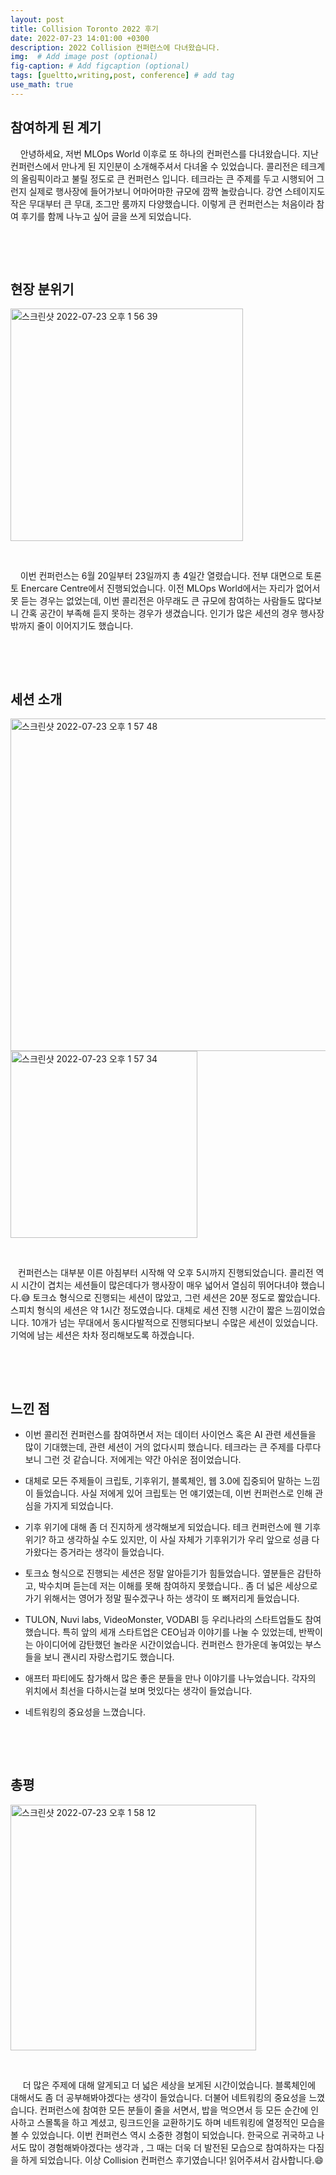 ```yaml
---
layout: post
title: Collision Toronto 2022 후기
date: 2022-07-23 14:01:00 +0300
description: 2022 Collision 컨퍼런스에 다녀왔습니다.
img:  # Add image post (optional)
fig-caption: # Add figcaption (optional)
tags: [gueltto,writing,post, conference] # add tag
use_math: true
---
```


## **참여하게 된 계기**

&#160;&#160;&#160; 안녕하세요, 저번 MLOps World 이후로 또 하나의 컨퍼런스를 다녀왔습니다. 지난 컨퍼런스에서 만나게 된 지인분이 소개해주셔서 다녀올 수 있었습니다. 콜리전은 테크계의 올림픽이라고 불릴 정도로 큰 컨퍼런스 입니다. 테크라는 큰 주제를 두고 시행되어 그런지 실제로 행사장에 들어가보니 어마어마한 규모에 깜짝 놀랐습니다. 강연 스테이지도 작은 무대부터 큰 무대, 조그만 룸까지 다양했습니다. 이렇게 큰 컨퍼런스는 처음이라 참여 후기를 함께 나누고 싶어 글을 쓰게 되었습니다.              

​                                       

​                                         

## 현장 분위기

<img width="372" alt="스크린샷 2022-07-23 오후 1 56 39" src="https://user-images.githubusercontent.com/71372857/180617237-a178cb17-c108-4de4-90b2-4123ca54d402.png">

​                          

&#160;&#160;&#160; 이번 컨퍼런스는 6월 20일부터 23일까지 총 4일간 열렸습니다. 전부 대면으로 토론토 Enercare Centre에서 진행되었습니다. 이전 MLOps World에서는 자리가 없어서 못 듣는 경우는 없었는데, 이번 콜리전은 아무래도 큰 규모에 참여하는 사람들도 많다보니 간혹 공간이 부족해 듣지 못하는 경우가 생겼습니다. 인기가 많은 세션의 경우 행사장 밖까지 줄이 이어지기도 했습니다. 



​                

​              

## 세션 소개

<img width="532" alt="스크린샷 2022-07-23 오후 1 57 48" src="https://user-images.githubusercontent.com/71372857/180617292-991f83d8-4e4b-4a75-a650-8637a6b3b69b.png">

<img width="299" alt="스크린샷 2022-07-23 오후 1 57 34" src="https://user-images.githubusercontent.com/71372857/180617276-d0b59d45-5613-41f4-b78c-d0fc9aa00d8b.png">

​                    

&#160;&#160;&#160;컨퍼런스는 대부분 이른 아침부터 시작해 약 오후 5시까지 진행되었습니다. 콜리전 역시 시간이 겹치는 세션들이 많은데다가 행사장이 매우 넓어서 열심히 뛰어다녀야 했습니다.😅 토크쇼 형식으로 진행되는 세션이 많았고, 그런 세션은 20분 정도로 짧았습니다. 스피치 형식의 세션은 약 1시간 정도였습니다. 대체로 세션 진행 시간이 짧은 느낌이었습니다. 10개가 넘는 무대에서 동시다발적으로 진행되다보니 수많은 세션이 있었습니다. 기억에 남는 세션은 차차 정리해보도록 하겠습니다.

​                           

​                                  

## 느낀 점

* 이번 콜리전 컨퍼런스를 참여하면서 저는 데이터 사이언스 혹은 AI 관련 세션들을 많이 기대했는데, 관련 세션이 거의 없다시피 했습니다. 테크라는 큰 주제를 다루다보니 그런 것 같습니다. 저에게는 약간 아쉬운 점이었습니다.

* 대체로 모든 주제들이 크립토, 기후위기, 블록체인, 웹 3.0에 집중되어 말하는 느낌이 들었습니다. 사실 저에게 있어 크립토는 먼 얘기였는데, 이번 컨퍼런스로 인해 관심을 가지게 되었습니다.

* 기후 위기에 대해 좀 더 진지하게 생각해보게 되었습니다. 테크 컨퍼런스에 웬 기후 위기? 하고 생각하실 수도 있지만, 이 사실 자체가 기후위기가 우리 앞으로 성큼 다가왔다는 증거라는 생각이 들었습니다.

* 토크쇼 형식으로 진행되는 세션은 정말 알아듣기가 힘들었습니다. 옆분들은 감탄하고, 박수치며 듣는데 저는 이해를 못해 참여하지 못했습니다.. 좀 더 넓은 세상으로 가기 위해서는 영어가 정말 필수겠구나 하는 생각이 또 뼈저리게 들었습니다.

* TULON, Nuvi labs, VideoMonster, VODABI 등 우리나라의 스타트업들도 참여했습니다. 특히 앞의 세개 스타트업은 CEO님과 이야기를 나눌 수 있었는데, 반짝이는 아이디어에 감탄했던 놀라운 시간이었습니다. 컨퍼런스 한가운데 놓여있는 부스들을 보니 괜시리 자랑스럽기도 했습니다.

* 애프터 파티에도 참가해서 많은 좋은 분들을 만나 이야기를 나누었습니다. 각자의 위치에서 최선을 다하시는걸 보며 멋있다는 생각이 들었습니다.

* 네트워킹의 중요성을 느꼈습니다.

  

​                              

​                             

## 총평

<img width="393" alt="스크린샷 2022-07-23 오후 1 58 12" src="https://user-images.githubusercontent.com/71372857/180617315-80751e0f-1b99-4643-9dd9-3425f4b1b785.png">

​                      

&#160;&#160;&#160;&#160; 더 많은 주제에 대해 알게되고 더 넓은 세상을 보게된 시간이었습니다. 블록체인에 대해서도 좀 더 공부해봐야겠다는 생각이 들었습니다. 더불어 네트워킹의 중요성을 느꼈습니다. 컨퍼런스에 참여한 모든 분들이 줄을 서면서, 밥을 먹으면서 등 모든 순간에 인사하고 스몰톡을 하고 계셨고, 링크드인을 교환하기도 하며 네트워킹에 열정적인 모습을 볼 수 있었습니다. 이번 컨퍼런스 역시 소중한 경험이 되었습니다. 한국으로 귀국하고 나서도 많이 경험해봐야겠다는 생각과 , 그 때는 더욱 더 발전된 모습으로 참여하자는 다짐을 하게 되었습니다. 이상 Collision 컨퍼런스 후기였습니다! 읽어주셔서 감사합니다.😄

​                                   

​                                   

​                                   
